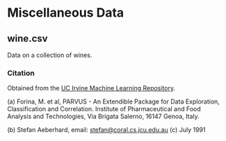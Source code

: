 # Miscellaneous Data

## wine.csv

Data on a collection of wines.

### Citation

Obtained from the [UC Irvine Machine Learning Repository](https://archive.ics.uci.edu/).

(a) Forina, M. et al, PARVUS - An Extendible Package for Data
   Exploration, Classification and Correlation. Institute of Pharmaceutical
   and Food Analysis and Technologies, Via Brigata Salerno,
   16147 Genoa, Italy.

(b) Stefan Aeberhard, email: stefan@coral.cs.jcu.edu.au
(c) July 1991
